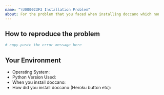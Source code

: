 ```yaml
---
name: "\U000023F3 Installation Problem"
about: For the problem that you faced when installing doccano which none of the suggestions in the docs and other issues helped
---
```


<!-- Before submitting an issue, make sure to check the docs and closed issues and FAQ to see if any of the solutions work for you. https://github.com/chakki-works/doccano/wiki/Frequently-Asked-Questions -->

How to reproduce the problem
---------
<!-- Include the details of how the problem occurred. Which option did you choose to install doccano? Did you come across an error? What else did you try? -->

```bash
# copy-paste the error message here
```

Your Environment
---------
<!-- Include details of your environment.-->
*   Operating System:
*   Python Version Used:
*   When you install doccano:
*   How did you install doccano (Heroku button etc):
